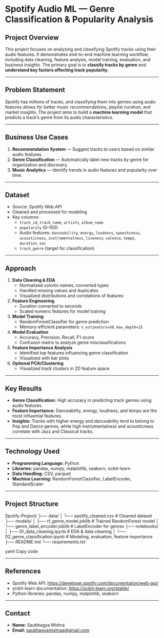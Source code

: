 # Spotify Audio ML — Genre Classification & Popularity Analysis

## Project Overview
This project focuses on analyzing and classifying Spotify tracks using their audio features. It demonstrates end-to-end machine learning workflow, including data cleaning, feature analysis, model training, evaluation, and business insights. The primary goal is to **classify tracks by genre** and **understand key factors affecting track popularity**.

---

## Problem Statement
Spotify has millions of tracks, and classifying them into genres using audio features allows for better music recommendations, playlist curation, and market insights. The project aims to build a **machine learning model** that predicts a track’s genre from its audio characteristics.

---

## Business Use Cases
1. **Recommendation System** — Suggest tracks to users based on similar audio features.  
2. **Genre Classification** — Automatically label new tracks by genre for organization and discovery.  
3. **Music Analytics** — Identify trends in audio features and popularity over time.  

---

## Dataset
- Source: Spotify Web API  
- Cleaned and processed for modeling  
- Key columns:
  - `track_id`, `track_name`, `artists`, `album_name`
  - `popularity` (0–100)
  - Audio features: `danceability`, `energy`, `loudness`, `speechiness`, `acousticness`, `instrumentalness`, `liveness`, `valence`, `tempo`, `duration_sec`
  - `track_genre` (target for classification)

---

## Approach
1. **Data Cleaning & EDA**
   - Normalized column names, converted types
   - Handled missing values and duplicates
   - Visualized distributions and correlations of features
2. **Feature Engineering**
   - Duration converted to seconds
   - Scaled numeric features for model training
3. **Model Training**
   - RandomForestClassifier for genre prediction
   - Memory-efficient parameters: `n_estimators=50`, `max_depth=15`
4. **Model Evaluation**
   - Accuracy, Precision, Recall, F1-score
   - Confusion matrix to analyze genre misclassifications
5. **Feature Importance Analysis**
   - Identified top features influencing genre classification
   - Visualized with bar plots
6. **Optional PCA/Clustering**
   - Visualized track clusters in 2D feature space

---

## Key Results
- **Genre Classification:** High accuracy in predicting track genres using audio features.  
- **Feature Importance:** Danceability, energy, loudness, and tempo are the most influential features.  
- **Insights:** Tracks with higher energy and danceability tend to belong to Pop and Dance genres, while high instrumentalness and acousticness correlate with Jazz and Classical tracks.  

---

## Technology Used
- **Programming Language:** Python  
- **Libraries:** pandas, numpy, matplotlib, seaborn, scikit-learn  
- **Data Handling:** CSV, parquet  
- **Machine Learning:** RandomForestClassifier, LabelEncoder, StandardScaler  

---

## Project Structure
Spotify-Project/
├── data/
│ └── spotify_cleaned.csv # Cleaned dataset
├── models/
│ ├── rf_genre_model.joblib # Trained RandomForest model
│ └── genre_label_encoder.joblib # LabelEncoder for genres
├── notebooks/
│ ├── 01_data_cleaning.ipynb # EDA & data cleaning
│ └── 02_genre_classification.ipynb # Modeling, evaluation, feature importance
├── README.md
└── requirements.txt

yaml
Copy code

---

## References
- Spotify Web API: https://developer.spotify.com/documentation/web-api/  
- scikit-learn documentation: https://scikit-learn.org/stable/  
- Python libraries: pandas, numpy, matplotlib, seaborn  

---

## Contact
- **Name:** Saubhagya Mishra  
- **Email:** saubhagyamishraa@gmail.com  

